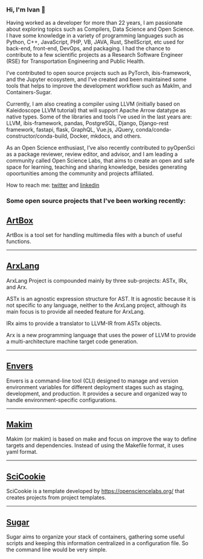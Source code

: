 ### Hi, I'm Ivan 👋

Having worked as a developer for more than 22 years, I am passionate about exploring topics
such as Compilers, Data Science and Open Science. I have some knowledge in a variety of
programming languages such as Python, C++, JavaScript, PHP, VB, JAVA, Rust, ShellScript,
etc used for back-end, front-end, DevOps, and packaging. I had the chance to contribute to a
few scientific projects as a Research Software Engineer (RSE) for Transportation Engineering
and Public Health. 

I’ve contributed to open source projects such as PyTorch, ibis-framework,
and the Jupyter ecosystem, and I’ve created and been maintained some tools that helps to
improve the development workflow such as MakIm, and Containers-Sugar. 

Currently, I am also creating a compiler using LLVM (initially based on Kaleidoscope LLVM tutorial) that will support
Apache Arrow datatype as native types. Some of the libraries and tools I’ve used in the last years
are: LLVM, ibis-framework, pandas, PostgreSQL, Django, Django-rest framework, fastapi, flask,
GraphQL, Vue.js, JQuery, conda/conda-constructor/conda-build, Docker, mkdocs, and others. 

As an Open Science enthusiast, I’ve also recently contributed to pyOpenSci as a package reviewer,
review editor, and advisor, and I am leading a community called Open Science Labs, that aims to
create an open and safe space for learning, teaching and sharing knowledge, besides generating
opoortunities among the community and projects affiliated.

How to reach me: [twitter](https://twitter.com/xmnlab) and [linkedin](https://www.linkedin.com/in/ivan-ogasawara/)

### Some open source projects that I've been working recently:

## [ArtBox](https://osl-incubator.github.io/artbox/)

ArtBox is a tool set for handling multimedia files with a bunch of useful
functions.

---

## [ArxLang](https://arxlang.github.io/)

ArxLang Project is compounded mainly by three sub-projects: ASTx, IRx, and Arx.

ASTx is an agnostic expression structure for AST. It is agnostic because it is
not specific to any language, neither to the ArxLang project, although its main
focus is to provide all needed feature for ArxLang.

IRx aims to provide a translator to LLVM-IR from ASTx objects.

Arx is a new programming language that uses the power of LLVM to provide a
multi-architecture machine target code generation.

---

## [Envers](https://osl-incubator.github.io/envers/)

Envers is a command-line tool (CLI) designed to manage and version environment
variables for different deployment stages such as staging, development, and
production. It provides a secure and organized way to handle
environment-specific configurations.

---

## [Makim](https://osl-incubator.github.io/makim/)

Makim (or makim) is based on make and focus on improve the way to define targets
and dependencies. Instead of using the Makefile format, it uses yaml format.

---

## [SciCookie](https://osl-incubator.github.io/scicookie)

SciCookie is a template developed by <https://opensciencelabs.org/> that creates
projects from project templates.

---

## [Sugar](https://osl-incubator.github.io/sugar/)

Sugar aims to organize your stack of containers, gathering some useful scripts
and keeping this information centralized in a configuration file. So the command
line would be very simple.
